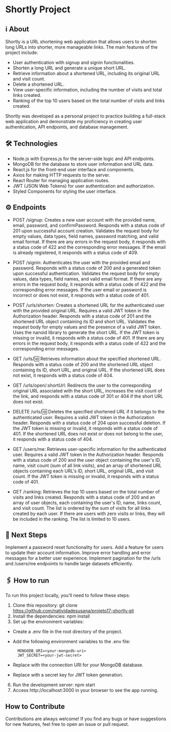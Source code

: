 # Shortly Project

## ℹ️ About
Shortly is a URL shortening web application that allows users to shorten long URLs into shorter, more manageable links. The main features of the project include:

- User authentication with signup and signin functionalities.
- Shorten a long URL and generate a unique short URL.
- Retrieve information about a shortened URL, including its original URL and visit count.
- Delete a shortened URL.
- View user-specific information, including the number of visits and total links created.
- Ranking of the top 10 users based on the total number of visits and links created.
  
Shortly was developed as a personal project to practice building a full-stack web application and demonstrate my proficiency in creating user authentication, API endpoints, and database management.

## 🛠️ Technologies
- Node.js with Express.js for the server-side logic and API endpoints.
- MongoDB for the database to store user information and URL data.
- React.js for the front-end user interface and components.
- Axios for making HTTP requests to the server.
- React Router for managing application routes.
- JWT (JSON Web Tokens) for user authentication and authorization.
- Styled Components for styling the user interface.

## ⚙️ Endpoints
- POST /signup: Creates a new user account with the provided name, email, password, and confirmPassword. Responds with a status code of 201 upon successful account creation. Validates the request body for empty values, data types, field names, password matching, and valid email format. If there are any errors in the request body, it responds with a status code of 422 and the corresponding error messages. If the email is already registered, it responds with a status code of 409.

- POST /signin: Authenticates the user with the provided email and password. Responds with a status code of 200 and a generated token upon successful authentication. Validates the request body for empty values, data types, field names, and valid email format. If there are any errors in the request body, it responds with a status code of 422 and the corresponding error messages. If the user email or password is incorrect or does not exist, it responds with a status code of 401.

- POST /urls/shorten: Creates a shortened URL for the authenticated user with the provided original URL. Requires a valid JWT token in the Authorization header. Responds with a status code of 201 and the shortened URL object containing its ID and short URL. Validates the request body for empty values and the presence of a valid JWT token. Uses the nanoid library to generate the short URL. If the JWT token is missing or invalid, it responds with a status code of 401. If there are any errors in the request body, it responds with a status code of 422 and the corresponding error messages.

- GET /urls/:id: Retrieves information about the specified shortened URL. Responds with a status code of 200 and the shortened URL object containing its ID, short URL, and original URL. If the shortened URL does not exist, it responds with a status code of 404.

- GET /urls/open/:shortUrl: Redirects the user to the corresponding original URL associated with the short URL, increases the visit count of the link, and responds with a status code of 301 or 404 if the short URL does not exist.

- DELETE /urls/:id: Deletes the specified shortened URL if it belongs to the authenticated user. Requires a valid JWT token in the Authorization header. Responds with a status code of 204 upon successful deletion. If the JWT token is missing or invalid, it responds with a status code of 401. If the shortened URL does not exist or does not belong to the user, it responds with a status code of 404.

- GET /users/me: Retrieves user-specific information for the authenticated user. Requires a valid JWT token in the Authorization header. Responds with a status code of 200 and the user object containing the user's ID, name, visit count (sum of all link visits), and an array of shortened URL objects containing each URL's ID, short URL, original URL, and visit count. If the JWT token is missing or invalid, it responds with a status code of 401.

- GET /ranking: Retrieves the top 10 users based on the total number of visits and links created. Responds with a status code of 200 and an array of user objects, each containing the user's ID, name, links count, and visit count. The list is ordered by the sum of visits for all links created by each user. If there are users with zero visits or links, they will be included in the ranking. The list is limited to 10 users.

## 🚀 Next Steps
Implement a password reset functionality for users.
Add a feature for users to update their account information.
Improve error handling and error messages for a better user experience.
Implement pagination for the /urls and /users/me endpoints to handle large datasets efficiently.

## 🖇 How to run
To run this project locally, you'll need to follow these steps:

1. Clone this repository: git clone https://github.com/natividadesusana/projeto17-shortly.git
2. Install the dependencies: npm install
3. Set up the environment variables:
- Create a .env file in the root directory of the project.
- Add the following environment variables to the .env file:

        MONGODB_URI=<your-mongodb-uri>
        JWT_SECRET=<your-jwt-secret>

- Replace <your-mongodb-uri> with the connection URI for your MongoDB database.
- Replace <your-jwt-secret> with a secret key for JWT token generation.
6. Run the development server: npm start
7. Access http://localhost:3000 in your browser to see the app running.

## How to Contribute
Contributions are always welcome! If you find any bugs or have suggestions for new features, feel free to open an issue or pull request.
